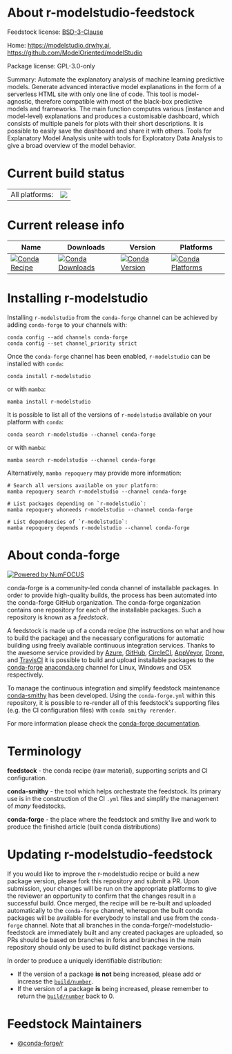 About r-modelstudio-feedstock
=============================

Feedstock license: [BSD-3-Clause](https://github.com/conda-forge/r-modelstudio-feedstock/blob/main/LICENSE.txt)

Home: https://modelstudio.drwhy.ai, https://github.com/ModelOriented/modelStudio

Package license: GPL-3.0-only

Summary: Automate the explanatory analysis of machine learning predictive models. Generate advanced interactive model explanations in the form of a serverless HTML site with only one line of code. This tool is model-agnostic, therefore compatible with most of the black-box predictive models and frameworks. The main function computes various (instance and model-level) explanations and produces a customisable dashboard, which consists of multiple panels for plots with their short descriptions. It is possible to easily save the dashboard and share it with others. Tools for Explanatory Model Analysis unite with tools for Exploratory Data Analysis to give a broad overview of the model behavior.

Current build status
====================


<table><tr><td>All platforms:</td>
    <td>
      <a href="https://dev.azure.com/conda-forge/feedstock-builds/_build/latest?definitionId=15933&branchName=main">
        <img src="https://dev.azure.com/conda-forge/feedstock-builds/_apis/build/status/r-modelstudio-feedstock?branchName=main">
      </a>
    </td>
  </tr>
</table>

Current release info
====================

| Name | Downloads | Version | Platforms |
| --- | --- | --- | --- |
| [![Conda Recipe](https://img.shields.io/badge/recipe-r--modelstudio-green.svg)](https://anaconda.org/conda-forge/r-modelstudio) | [![Conda Downloads](https://img.shields.io/conda/dn/conda-forge/r-modelstudio.svg)](https://anaconda.org/conda-forge/r-modelstudio) | [![Conda Version](https://img.shields.io/conda/vn/conda-forge/r-modelstudio.svg)](https://anaconda.org/conda-forge/r-modelstudio) | [![Conda Platforms](https://img.shields.io/conda/pn/conda-forge/r-modelstudio.svg)](https://anaconda.org/conda-forge/r-modelstudio) |

Installing r-modelstudio
========================

Installing `r-modelstudio` from the `conda-forge` channel can be achieved by adding `conda-forge` to your channels with:

```
conda config --add channels conda-forge
conda config --set channel_priority strict
```

Once the `conda-forge` channel has been enabled, `r-modelstudio` can be installed with `conda`:

```
conda install r-modelstudio
```

or with `mamba`:

```
mamba install r-modelstudio
```

It is possible to list all of the versions of `r-modelstudio` available on your platform with `conda`:

```
conda search r-modelstudio --channel conda-forge
```

or with `mamba`:

```
mamba search r-modelstudio --channel conda-forge
```

Alternatively, `mamba repoquery` may provide more information:

```
# Search all versions available on your platform:
mamba repoquery search r-modelstudio --channel conda-forge

# List packages depending on `r-modelstudio`:
mamba repoquery whoneeds r-modelstudio --channel conda-forge

# List dependencies of `r-modelstudio`:
mamba repoquery depends r-modelstudio --channel conda-forge
```


About conda-forge
=================

[![Powered by
NumFOCUS](https://img.shields.io/badge/powered%20by-NumFOCUS-orange.svg?style=flat&colorA=E1523D&colorB=007D8A)](https://numfocus.org)

conda-forge is a community-led conda channel of installable packages.
In order to provide high-quality builds, the process has been automated into the
conda-forge GitHub organization. The conda-forge organization contains one repository
for each of the installable packages. Such a repository is known as a *feedstock*.

A feedstock is made up of a conda recipe (the instructions on what and how to build
the package) and the necessary configurations for automatic building using freely
available continuous integration services. Thanks to the awesome service provided by
[Azure](https://azure.microsoft.com/en-us/services/devops/), [GitHub](https://github.com/),
[CircleCI](https://circleci.com/), [AppVeyor](https://www.appveyor.com/),
[Drone](https://cloud.drone.io/welcome), and [TravisCI](https://travis-ci.com/)
it is possible to build and upload installable packages to the
[conda-forge](https://anaconda.org/conda-forge) [anaconda.org](https://anaconda.org/)
channel for Linux, Windows and OSX respectively.

To manage the continuous integration and simplify feedstock maintenance
[conda-smithy](https://github.com/conda-forge/conda-smithy) has been developed.
Using the ``conda-forge.yml`` within this repository, it is possible to re-render all of
this feedstock's supporting files (e.g. the CI configuration files) with ``conda smithy rerender``.

For more information please check the [conda-forge documentation](https://conda-forge.org/docs/).

Terminology
===========

**feedstock** - the conda recipe (raw material), supporting scripts and CI configuration.

**conda-smithy** - the tool which helps orchestrate the feedstock.
                   Its primary use is in the construction of the CI ``.yml`` files
                   and simplify the management of *many* feedstocks.

**conda-forge** - the place where the feedstock and smithy live and work to
                  produce the finished article (built conda distributions)


Updating r-modelstudio-feedstock
================================

If you would like to improve the r-modelstudio recipe or build a new
package version, please fork this repository and submit a PR. Upon submission,
your changes will be run on the appropriate platforms to give the reviewer an
opportunity to confirm that the changes result in a successful build. Once
merged, the recipe will be re-built and uploaded automatically to the
`conda-forge` channel, whereupon the built conda packages will be available for
everybody to install and use from the `conda-forge` channel.
Note that all branches in the conda-forge/r-modelstudio-feedstock are
immediately built and any created packages are uploaded, so PRs should be based
on branches in forks and branches in the main repository should only be used to
build distinct package versions.

In order to produce a uniquely identifiable distribution:
 * If the version of a package **is not** being increased, please add or increase
   the [``build/number``](https://docs.conda.io/projects/conda-build/en/latest/resources/define-metadata.html#build-number-and-string).
 * If the version of a package **is** being increased, please remember to return
   the [``build/number``](https://docs.conda.io/projects/conda-build/en/latest/resources/define-metadata.html#build-number-and-string)
   back to 0.

Feedstock Maintainers
=====================

* [@conda-forge/r](https://github.com/orgs/conda-forge/teams/r/)


